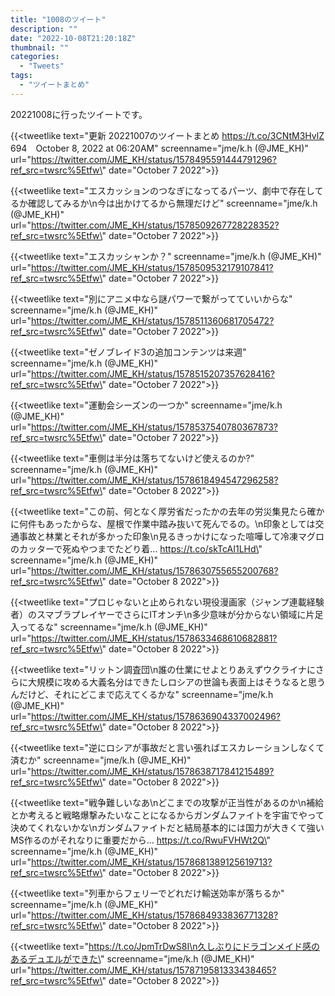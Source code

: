 ```yaml
---
title: "1008のツイート"
description: ""
date: "2022-10-08T21:20:18Z"
thumbnail: ""
categories:
  - "Tweets"
tags:
  - "ツイートまとめ"
---
```

20221008に行ったツイートです。
<!--more-->
{{<tweetlike text=\"更新 20221007のツイートまとめ https://t.co/3CNtM3HvlZ 694　October 8, 2022 at 06:20AM\" screenname=\"jme/k.h (@JME_KH)\" url=\"https://twitter.com/JME_KH/status/1578495591444791296?ref_src=twsrc%5Etfw\" date=\"October 7 2022\">}}

{{<tweetlike text=\"エスカッションのつなぎになってるパーツ、劇中で存在してるか確認してみるか\n今は出かけてるから無理だけど\" screenname=\"jme/k.h (@JME_KH)\" url=\"https://twitter.com/JME_KH/status/1578509267728228352?ref_src=twsrc%5Etfw\" date=\"October 7 2022\">}}

{{<tweetlike text=\"エスカッシャンか？\" screenname=\"jme/k.h (@JME_KH)\" url=\"https://twitter.com/JME_KH/status/1578509532179107841?ref_src=twsrc%5Etfw\" date=\"October 7 2022\">}}

{{<tweetlike text=\"別にアニメ中なら謎パワーで繋がってていいからな\" screenname=\"jme/k.h (@JME_KH)\" url=\"https://twitter.com/JME_KH/status/1578511360681705472?ref_src=twsrc%5Etfw\" date=\"October 7 2022\">}}

{{<tweetlike text=\"ゼノブレイド3の追加コンテンツは来週\" screenname=\"jme/k.h (@JME_KH)\" url=\"https://twitter.com/JME_KH/status/1578515207357628416?ref_src=twsrc%5Etfw\" date=\"October 7 2022\">}}

{{<tweetlike text=\"運動会シーズンの一つか\" screenname=\"jme/k.h (@JME_KH)\" url=\"https://twitter.com/JME_KH/status/1578537540780367873?ref_src=twsrc%5Etfw\" date=\"October 7 2022\">}}

{{<tweetlike text=\"車側は半分は落ちてないけど使えるのか?\" screenname=\"jme/k.h (@JME_KH)\" url=\"https://twitter.com/JME_KH/status/1578618494547296258?ref_src=twsrc%5Etfw\" date=\"October 8 2022\">}}

{{<tweetlike text=\"この前、何となく厚労省だったかの去年の労災集見たら確かに何件もあったからな、屋根で作業中踏み抜いて死んでるの。\n印象としては交通事故と林業とそれが多かった印象\n見るきっかけになった喧嘩して冷凍マグロのカッターで死ぬやつまでたどり着… https://t.co/skTcAI1LHd\" screenname=\"jme/k.h (@JME_KH)\" url=\"https://twitter.com/JME_KH/status/1578630755655200768?ref_src=twsrc%5Etfw\" date=\"October 8 2022\">}}

{{<tweetlike text=\"プロじゃないと止められない現役漫画家（ジャンプ連載経験者）のスマブラプレイヤーでさらにITオンチ\n多少意味が分からない領域に片足入ってるな\" screenname=\"jme/k.h (@JME_KH)\" url=\"https://twitter.com/JME_KH/status/1578633468610682881?ref_src=twsrc%5Etfw\" date=\"October 8 2022\">}}

{{<tweetlike text=\"リットン調査団\n誰の仕業にせよとりあえずウクライナにさらに大規模に攻める大義名分はできたしロシアの世論も表面上はそうなると思うんだけど、それにどこまで応えてくるかな\" screenname=\"jme/k.h (@JME_KH)\" url=\"https://twitter.com/JME_KH/status/1578636904337002496?ref_src=twsrc%5Etfw\" date=\"October 8 2022\">}}

{{<tweetlike text=\"逆にロシアが事故だと言い張ればエスカレーションしなくて済むか\" screenname=\"jme/k.h (@JME_KH)\" url=\"https://twitter.com/JME_KH/status/1578638717841215489?ref_src=twsrc%5Etfw\" date=\"October 8 2022\">}}

{{<tweetlike text=\"戦争難しいなあ\nどこまでの攻撃が正当性があるのか\n補給とか考えると戦略爆撃みたいなことになるからガンダムファイトを宇宙でやって決めてくれないかな\nガンダムファイトだと結局基本的には国力が大きくて強いMS作るのがそれなりに重要だから… https://t.co/RwuFVHWt2Q\" screenname=\"jme/k.h (@JME_KH)\" url=\"https://twitter.com/JME_KH/status/1578681389125619713?ref_src=twsrc%5Etfw\" date=\"October 8 2022\">}}

{{<tweetlike text=\"列車からフェリーでどれだけ輸送効率が落ちるか\" screenname=\"jme/k.h (@JME_KH)\" url=\"https://twitter.com/JME_KH/status/1578684933836771328?ref_src=twsrc%5Etfw\" date=\"October 8 2022\">}}

{{<tweetlike text=\"https://t.co/JpmTrDwS8I\n久しぶりにドラゴンメイド感のあるデュエルができた\" screenname=\"jme/k.h (@JME_KH)\" url=\"https://twitter.com/JME_KH/status/1578719581333438465?ref_src=twsrc%5Etfw\" date=\"October 8 2022\">}}

